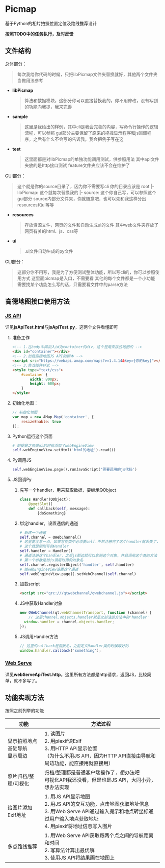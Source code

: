 # Picmap

基于Python的相片拍摄位置定位及路线推荐设计

**按照TODO中的任务执行，及时反馈**



## 文件结构

总体部分：

> 每次我给你代码的时候，只把libPicmap文件夹替换就好，其他两个文件夹当做用法参考

- **libPicmap**

  > 算法和数据模块，这部分你可以直接替换我的，你不用修改，没有写到的功能向我提，我来完善

- **sample**

  > 这里是我给出的样例，其中cli是我会完善的内容，写命令行操作的逻辑流程，可以参照
  > gui部分主要保留了原来的拖拽显示程序和js回调程序，之后有什么不会写的告诉我，我会把例子写在这

- **test**

  > 这里面都是对libPicmap的单独功能调用测试，供参照用法
  > 其中api文件夹放的是http接口测试
  > feature文件夹应该不会在维护了




GUI部分：

> 这个就是你的source目录了，因为你不需要写cli 
> 你的目录应该是
> root 
>   |- libPicmap:	这个就每次替换我的
>   |- source:		这个你自己写，可以参照这个gui部分
> source内部分文件夹，你就随意吧，也可以先和我这样分出resources和ui等等

- **resources** 

  > 存放资源文件，网页的文件和自动生成ui的文件
  > 其中web文件夹存放了网页有关的html、js、css等

- **ui**

  > .ui文件自动生成的py文件




CLI部分：

> 这部分你不用写，我是为了方便测试整体功能，所以写cli的，你可以参照使用方式
> 这里面picmap是入口，不需要看
> 其他的每个文件都是一个小功能
> 需要找某个功能怎么写的话，只需要看文件中的parse方法



## 高德地图接口使用方法

### [JS API](https://lbs.amap.com/api/javascript-api/guide/abc/quickstart)

详见**jsApiTest.html**与**jsApiTest.py**，这两个文件看懂即可

1. 准备工作

   ```html
   <!-- 1.在body中间加入id为container的div，这个是用来存放地图的 -->
   <div id="container"></div>
   <!-- 2.加载高德地图JS API的脚本 -->
   <script src="https://webapi.amap.com/maps?v=1.4.14&key={你的key}"></script>
   <!-- 3.修改控件样式 -->
   <style type="text/css">
       #container {
           width: 800px;
           height: 600px;
       }
   </style>
   ```

2. 初始化地图：

   ```js
   // 初始化地图
   var map = new AMap.Map('container', {
       resizeEnable: true
   });
   ```

3. Python运行这个页面

   ```python
   # 前提是之前做ui的时候添加了webEngineView
   self.webEngineView.setHtml('html的地址').read())
   ```

4. Py调用JS

   ```python
   self.webEngineView.page().runJavaScript('需要调用的js代码')
   ```

5. JS回调Py

   1. 先写一个handler，用来获取数据，要继承QObject

      ```python
      class Handler(QObject):
          @pyqtSlot()
          def callback(self, message):
              {doSomething}
      ```

   2. 绑定handler，设置通信的通道

      ```python
      # 新建一个通道
      self.channel = QWebChannel()
      # 这里要注意一点，如果写在类中必须要self.不然注册完了这个handler就丢失了，之后找不到
      # 这个就是刚刚写的Handler
      self.handler = Handler()
      # 通道注册这个handler，之后js那边就可以拿到这个对象，并且调用这个类的方法
      # 第一个参数是给js调用时用的对象名
      self.channel.registerObject('handler', self.handler)
      # 给webEngineView设置这个通道
      self.webEngineView.page().setWebChannel(self.channel)
      ```

   3. 加载script

      ```html
      <script src="qrc:///qtwebchannel/qwebchannel.js"></script>
      ```

   4. JS中获取Handler对象

      ```js
      new QWebChannel(qt.webChannelTransport, function (channel) {
          // 这里channel.objects.handler就是之前注册方法中的'handler'
      	window.handler = channel.objects.handler; 
      });
      ```

   5. JS调用Handler方法

      ```js
      // 这里的callback是函数名，之前定义Handler类的时候取好的
      window.handler.callback('something');
      ```



### [Web Serve](https://lbs.amap.com/api/webservice/guide/api/georegeo)

详见**webServeApiTest.http**，这里所有方法都是http请求，返回JS，比较简单，就不多写了。



## 功能实现方法

按照之前列举的功能

| 功能                                     | 方法过程                                                     |
| ---------------------------------------- | ------------------------------------------------------------ |
| 显示拍照地点<br />基础导航<br />显示周边 | 1. 读图片<br />2. 用piexif读Exif<br />3. 用HTTP API显示位置<br />（为什么不用JS API，因为HTTP API直接由导航和周边功能，能直接用就直接用） |
| 照片归档/整理/可视化                     | 归档/整理都是普通客户端操作了，想办法吧<br />可视化API我还没看，但是也是JS API，大同小异，想办法实现 |
| 给图片添加Exif地址                       | 1. 用JS API显示地图<br />2. 用JS API的交互功能，点击地图获取地址信息<br />3. 用Web Serve API通过输入提示和地点转坐标通过用户输入地点获取地址<br />4. 用piexif将地址信息写入图片 |
| 多点路线推荐                             | 1. 用Web Serve API获取每两个点之间的导航距离和时间<br />2. 写算法计算出最优解<br />3. 使用JS API将结果画在地图上 |

